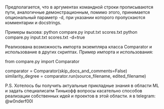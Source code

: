 Предполагается, что в аргументах командной строки прописываются пути, аналогичные демонстрационным, помимо этого, принимается опциональный параметр -d, при указании которого пропускаются комментарии и docstrings.

Примеры вызова: python compare.py input.txt scores.txt 
                python compare.py input.txt scores.txt -d=true
              
Реализована возможность импорта экземпляра класса Comparator и использование в других скриптах.
Пример импорта и использования:

from compare.py import Comparator

comparator = Comparator(skip_docs_and_comments=False)
similarity_degree = comparator.run(source_filename, edited_filename)

P.S. Хотелось бы получить актуальные прикладные знания в области ML и задать специалисатм Тинькофф вопросы касательно способов реализации собственных идей и проектов в этой области.
я в telegram: @w0nderf00l
